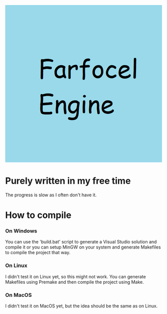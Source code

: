 ![Official Logo](frclengine_logo.png)

# Purely written in my free time
The progress is slow as I often don't have it.

# How to compile
### On Windows
You can use the 'build.bat' script to generate a Visual Studio solution and compile it or you can setup MinGW on your system and generate Makefiles to compile the project that way.
### On Linux
I didn't test it on Linux yet, so this might not work. You can generate Makefiles using Premake and then compile the project using Make.
### On MacOS
I didn't test it on MacOS yet, but the idea should be the same as on Linux.
